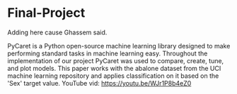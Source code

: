 # Final-Project
Adding here cause Ghassem said. 

PyCaret is a Python open-source machine learning library designed to make performing standard tasks in machine learning easy.  Throughout the implementation of our project PyCaret was used to compare, create, tune, and plot models. This paper works with the abalone dataset from the UCI machine learning repository and applies classification on it based on the 'Sex' target value.
YouTube vid: https://youtu.be/WJr1P8b4eZ0
